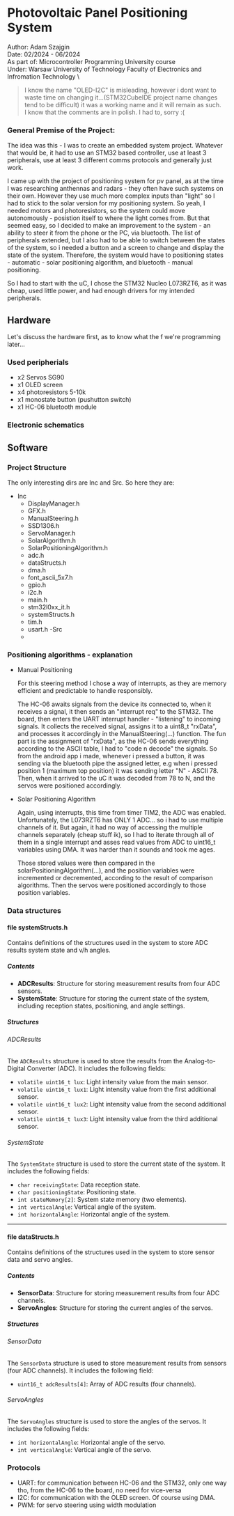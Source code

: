 # Photovoltaic Panel Positioning System

Author: Adam Szajgin \
Date: 02/2024 - 06/2024 \
As part of: Microcontroller Programming University course \
Under: Warsaw University of Technology Faculty of Electronics and Infromation Technology \

> I know the name "OLED-I2C" is misleading, however i dont want to waste time on changing it...(STM32CubeIDE project name changes
tend to be difficult) it was a working name and
it will remain as such. \
> I know that the comments are in polish. I had to, sorry :(

### General Premise of the Project:

The idea was this - I was to create an embedded system project. Whatever that would be, it had to use an STM32 based controller, use at least 3 peripherals, use at least 3 different comms protocols and generally just work. 

I came up with the project of positioning system for pv panel, as at the time I was researching anthennas and radars - they often have such systems on their own. 
However they use much more complex inputs than "light" so I had to stick to the solar version for my positioning system.
So yeah, I needed motors and photoresistors, so the system could move autonomously - posistion itself to where the light
comes from. But that seemed easy, so I decided to make an improvement to the system - an ability to steer it from the phone
or the PC, via bluetooth. The list of peripherals extended, but I also had to be able to switch between the states of the system, 
so i needed a button and a screen to change and display the state of the system. Therefore, the system would have to positioning
states - automatic - solar positioning algorithm, and bluetooth - manual positioning.

So I had to start with the uC, I chose the STM32 Nucleo L073RZT6, as it was cheap, used little power, and had enough drivers for my intended peripherals. 

## Hardware

Let's discuss the hardware first, as to know what the f we're programming later...

### Used peripherials
- x2 Servos SG90
- x1 OLED screen
- x4 photoresistors 5-10k
- x1 monostate button (pushutton switch)
- x1 HC-06 bluetooth module

### Electronic schematics



## Software

### Project Structure

The only interesting dirs are Inc and Src. So here they are:

- Inc
  - DisplayManager.h
  - GFX.h
  - ManualSteering.h
  - SSD1306.h
  - ServoManager.h
  - SolarAlgorithm.h
  - SolarPositioningAlgorithm.h
  - adc.h
  - dataStructs.h
  - dma.h
  - font_ascii_5x7.h
  - gpio.h
  - i2c.h
  - main.h
  - stm32l0xx_it.h
  - systemStructs.h
  - tim.h
  - usart.h
-Src
  -
###  Positioning algorithms - explanation

- Manual Positioning 
  
  For this steering method I chose a way of interrupts, as they are memory efficient and predictable to handle responsibly.
  
  The HC-06 awaits signals from the device its connected to, when it receives a signal, it then sends an "interrupt req"
  to the STM32. The board, then enters the UART interrupt handler - "listening" to incoming signals. It collects the received
  signal, assigns it to a uint8_t "rxData", and processes it accordingly in the ManualSteering(...) function.
  The fun part is the assignment of "rxData", as the HC-06 sends everything according to the ASCII table, I had to "code n
  decode" the signals. So from the android app i made, whenever i pressed a button, it was sending via the bluetooth pipe
  the assigned letter, e.g when i pressed position 1 (maximum top position) it was sending letter "N" - ASCII 78. Then,
  when it arrived to the uC it was decoded from 78 to N, and the servos were positioned accordingly.

- Solar Positioning Algorithm 

  Again, using interrupts, this time from timer TIM2, the ADC was enabled. Unfortunately, the L073RZT6 has ONLY 1 ADC...
  so i had to use multiple channels of it. But again, it had no way of accessing the multiple channels separately
  (cheap stuff ik), so I had to iterate through all of them in a single interrupt and asses read values from ADC to uint16_t
  variables using DMA. It was harder than it sounds and took me ages.

  Those stored values were then compared in the solarPositioningAlgorithm(...), and the position variables were incremented
  or decremented, according to the result of comparison algorithms. Then the servos were positioned accordingly to those position
  variables.

### Data structures

#### file systemStructs.h
Contains definitions of the structures used in the system to store ADC results system state and v/h angles. 

##### Contents
- **ADCResults**: Structure for storing measurement results from four ADC sensors.
- **SystemState**: Structure for storing the current state of the system, including reception states, positioning, and angle settings.

##### Structures

###### ADCResults
The `ADCResults` structure is used to store the results from the Analog-to-Digital Converter (ADC). It includes the following fields:

- `volatile uint16_t lux`: Light intensity value from the main sensor.
- `volatile uint16_t lux1`: Light intensity value from the first additional sensor.
- `volatile uint16_t lux2`: Light intensity value from the second additional sensor.
- `volatile uint16_t lux3`: Light intensity value from the third additional sensor.

###### SystemState
The `SystemState` structure is used to store the current state of the system. It includes the following fields:

- `char receivingState`: Data reception state.
- `char positioningState`: Positioning state.
- `int stateMemory[2]`: System state memory (two elements).
- `int verticalAngle`: Vertical angle of the system.
- `int horizontalAngle`: Horizontal angle of the system.

---

#### file dataStructs.h
Contains definitions of the structures used in the system to store sensor data and servo angles. 

##### Contents
- **SensorData**: Structure for storing measurement results from four ADC channels.
- **ServoAngles**: Structure for storing the current angles of the servos.

##### Structures

###### SensorData
The `SensorData` structure is used to store measurement results from sensors (four ADC channels). It includes the following field:

- `uint16_t adcResults[4]`: Array of ADC results (four channels).

###### ServoAngles
The `ServoAngles` structure is used to store the angles of the servos. It includes the following fields:

- `int horizontalAngle`: Horizontal angle of the servo.
- `int verticalAngle`: Vertical angle of the servo.

### Protocols

  - UART: for communication between HC-06 and the STM32, only one way tho, from the HC-06 to the board, no need for vice-versa
  - I2C: for communication with the OLED screen. Of course using DMA.
  - PWM: for servo steering using width modulation






